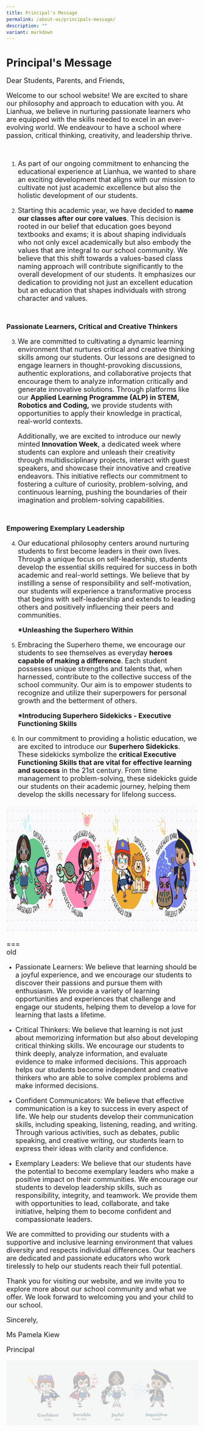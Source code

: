 ```yaml
---
title: Principal's Message
permalink: /about-us/principals-message/
description: ""
variant: markdown
---
```

# Principal's Message

<style>
p {
  font-size: 18px;
}
	
</style>
	
Dear Students, Parents, and Friends,

<p>Welcome to our school website! We are excited to share our philosophy and approach to education with you. At Lianhua, we believe in nurturing passionate learners who are equipped with the skills needed to excel in an ever-evolving world. We endeavour to have a school where passion, critical thinking, creativity, and leadership thrive.</p>

<br>

<ol start="1" style="PADDING-LEFT: 30px">
		<li><p>As part of our ongoing commitment to enhancing the educational experience at Lianhua, we wanted to share an exciting development that aligns with our mission to cultivate not just academic excellence but also the holistic development of our students.</p></li>
</ol>

<ol start="2" style="PADDING-LEFT: 30px">
  <li><p>Starting this academic year, we have decided to <strong>name our classes after our core values</strong>. This decision is rooted in our belief that education goes beyond textbooks and exams; it is about shaping individuals who not only excel academically but also embody the values that are integral to our school community. We believe that this shift towards a values-based class naming approach will contribute significantly to the overall development of our students. It emphasizes our dedication to providing not just an excellent education but an education that shapes individuals with strong character and values.</p></li>
</ol>
<br>

<p><strong>Passionate Learners, Critical and Creative Thinkers</strong></p>
<ol start="3" style="PADDING-LEFT: 30px">
	<li><p>We are committed to cultivating a dynamic learning environment that nurtures critical and creative thinking skills among our students. Our lessons are designed to engage learners in thought-provoking discussions, authentic explorations, and collaborative projects that encourage them to analyze information critically and generate innovative solutions. Through platforms like our <strong>Applied Learning Programme (ALP) in STEM, Robotics and Coding,</strong> we provide students with opportunities to apply their knowledge in practical, real-world contexts. </p></li>
	
<p>Additionally, we are excited to introduce our newly minted <strong>Innovation Week</strong>, a dedicated week where students can explore and unleash their creativity through multidisciplinary projects, interact with guest speakers, and showcase their innovative and creative endeavors. This initiative reflects our commitment to fostering a culture of curiosity, problem-solving, and continuous learning, pushing the boundaries of their imagination and problem-solving capabilities.</p>	
</ol>
<br>

<p><strong>Empowering Exemplary Leadership</strong></p>	
<ol start="4" style="PADDING-LEFT: 30px">
	<li><p>Our educational philosophy centers around nurturing students to first become leaders in their own lives. Through a unique focus on self-leadership, students develop the essential skills required for success in both academic and real-world settings. We believe that by instilling a sense of responsibility and self-motivation, our students will experience a transformative process that begins with self-leadership and extends to leading others and positively influencing their peers and communities. </p></li>
 

<p><strong>*Unleashing the Superhero Within</strong></p>
	<li><p>Embracing the Superhero theme, we encourage our students to see themselves as everyday <strong>heroes capable of making a difference</strong>. Each student possesses unique strengths and talents that, when harnessed, contribute to the collective success of the school community. Our aim is to empower students to recognize and utilize their superpowers for personal growth and the betterment of others.</p></li>
	
<p><strong>*Introducing Superhero Sidekicks - Executive Functioning Skills</strong></p>
	<li><p>In our commitment to providing a holistic education, we are excited to introduce our <strong>Superhero Sidekicks</strong>. These sidekicks symbolize the <strong>critical Executive Functioning Skills that are vital for effective learning and success</strong> in the 21st century. From time management to problem-solving, these sidekicks guide our students on their academic journey, helping them develop the skills necessary for lifelong success.</p></li>
</ol> 

<img height="333" width="500" alt="Trulli" src="/images/About%20us/Principal%20Message/Superhero_Superpets_Simple.png">


===
<br>old

*   Passionate Learners: We believe that learning should be a joyful experience, and we encourage our students to discover their passions and pursue them with enthusiasm. We provide a variety of learning opportunities and experiences that challenge and engage our students, helping them to develop a love for learning that lasts a lifetime.

*   Critical Thinkers: We believe that learning is not just about memorizing information but also about developing critical thinking skills. We encourage our students to think deeply, analyze information, and evaluate evidence to make informed decisions. This approach helps our students become independent and creative thinkers who are able to solve complex problems and make informed decisions.

*   Confident Communicators: We believe that effective communication is a key to success in every aspect of life. We help our students develop their communication skills, including speaking, listening, reading, and writing. Through various activities, such as debates, public speaking, and creative writing, our students learn to express their ideas with clarity and confidence.

*   Exemplary Leaders: We believe that our students have the potential to become exemplary leaders who make a positive impact on their communities. We encourage our students to develop leadership skills, such as responsibility, integrity, and teamwork. We provide them with opportunities to lead, collaborate, and take initiative, helping them to become confident and compassionate leaders.

We are committed to providing our students with a supportive and inclusive learning environment that values diversity and respects individual differences. Our teachers are dedicated and passionate educators who work tirelessly to help our students reach their full potential.

Thank you for visiting our website, and we invite you to explore more about our school community and what we offer. We look forward to welcoming you and your child to our school.

Sincerely,

Ms Pamela Kiew

Principal

![](/images/About%20us/Lian%20Hua%20Pri%20Principal%20image.png)